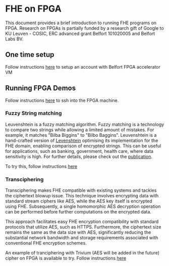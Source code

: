 # FHE on FPGA

This document provides a brief introduction to running FHE programs on FPGA. Research on FPGAs is partially funded by a research gift of Google to KU Leuven - COSIC, ERC advanced grant Belfort 101020005 and Belfort Labs BV.

## One time setup
Follow instructions [here](https://github.com/belfortlabs/hello-fpga?tab=readme-ov-file#setup-your-aws-account) to setup an account with Belfort FPGA accelerator VM


## Running FPGA Demos
Follow instructions [here](https://github.com/belfortlabs/hello-fpga?tab=readme-ov-file#prepare-execution-environment) to ssh into the FPGA machine.

### Fuzzy String matching
Leuvenshtein is a fuzzy matching algorithm. Fuzzy matching is a technology to compare two strings while allowing a limited amount of mistakes. For example, it matches "Bilba Biggins" to "Bilbo Baggins". Leuvenshtein is a hand-crafted version of [Levenshtein](https://en.wikipedia.org/wiki/Levenshtein_distance) optimising its implementation for the FHE domain, enabling comparison of encrypted strings. This can be useful for applications, such as banking, government, health care, where data sensitivity is high. For further details, please check out the [publication](https://eprint.iacr.org/2025/012).

To try this, follow instructions [here](https://github.com/belfortlabs/hello-fpga/tree/f2/demos/leuvenshtein)

### Transciphering
Transciphering makes FHE compatible with existing systems and tackles the ciphertext
blowup issue. This technique involves encrypting data with standard stream ciphers
like AES, while the AES key itself is encrypted using FHE. Subsequently, a single
homomorphic AES decryption operation can be performed before further computations
on the encrypted data.

This approach facilitates easy FHE encryption compatibility with standard protocols
that utilize AES, such as HTTPS. Furthermore, the ciphertext size remains the same
as the data size with AES, significantly reducing the substantial network
bandwidth and storage requirements associated with conventional FHE encryption
schemes.

An example of tranciphering with Trivium (AES will be added in the future) cipher on FPGA is available to try. Follow instructions [here](https://github.com/belfortlabs/hello-fpga/tree/f2/demos/trivium)
